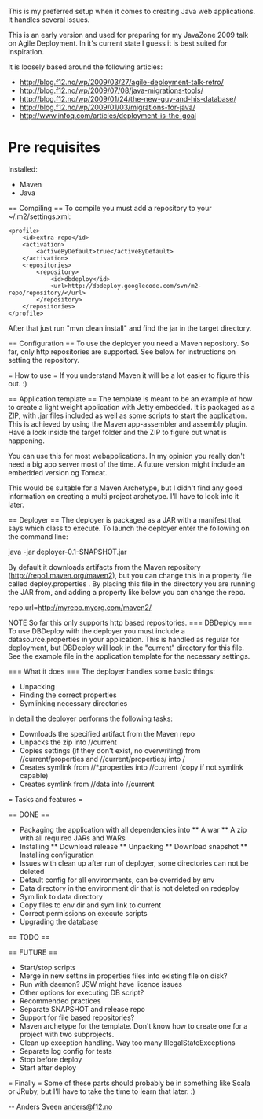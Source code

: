 This is my preferred setup when it comes to creating
Java web applications. It handles several issues.

This is an early version and used for preparing for
my JavaZone 2009 talk on Agile Deployment. In it's current
state I guess it is best suited for inspiration.

It is loosely based around the following articles:
* http://blog.f12.no/wp/2009/03/27/agile-deployment-talk-retro/
* http://blog.f12.no/wp/2009/07/08/java-migrations-tools/
* http://blog.f12.no/wp/2009/01/24/the-new-guy-and-his-database/
* http://blog.f12.no/wp/2009/01/03/migrations-for-java/
* http://www.infoq.com/articles/deployment-is-the-goal

# Pre requisites 
Installed:
* Maven
* Java

== Compiling ==
To compile you must add a repository to your ~/.m2/settings.xml:

	<profile>
		<id>extra-repo</id>
		<activation>
			<activeByDefault>true</activeByDefault>
		</activation>
		<repositories>
			<repository>
				<id>dbdeploy</id>
				<url>http://dbdeploy.googlecode.com/svn/m2-repo/repository/</url>
			</repository>
		</repositories>
	</profile>

After that just run "mvn clean install" and find the jar in the target directory.

== Configuration ==
To use the deployer you need a Maven repository. So far, only http
repositories are supported. See below for instructions on setting the
repository.

= How to use =
If you understand Maven it will be a lot easier to figure this out. :)

== Application template ==
The template is meant to be an example of how to create a light weight 
application with Jetty embedded. It is packaged as a ZIP, with .jar 
files included as well as some scripts to start the application. This is 
achieved by using the Maven app-assembler and assembly plugin. Have a 
look inside the target folder and the ZIP to figure out what is 
happening. 

You can use this for most webapplications. In my opinion you really 
don't need a big app server most of the time. A future version might
include an embedded version og Tomcat.

This would be suitable for a Maven Archetype, but I didn't find any good 
information on creating a multi project archetype. I'll have to look 
into it later. 

== Deployer ==
The deployer is packaged as a JAR with a manifest that says which class 
to execute. To launch the deployer enter the following on the command 
line: 

java -jar deployer-0.1-SNAPSHOT.jar <env> <groupId> <artifactId> <version> 

By default it downloads artifacts from the Maven repository 
(http://repo1.maven.org/maven2), but you can change this in a property 
file called deploy.properties . By placing this file in the directory 
you are running the JAR from, and adding a property like below you can 
change the repo. 

repo.url=http://myrepo.myorg.com/maven2/ 

NOTE So far this only supports http based repositories.
=== DBDeploy ===
To use DBDeploy with the deployer you must include a datasource.properties
in your application. This is handled as regular for deployment, but DBDeploy
will look in the "current" directory for this file. See the example file
in the application template for the necessary settings.

=== What it does ===
The deployer handles some basic things:
* Unpacking
* Finding the correct properties
* Symlinking necessary directories

In detail the deployer performs the following tasks:
* Downloads the specified artifact from the Maven repo
* Unpacks the zip into <artifactId>/<env>/current
* Copies settings (if they don't exist, no overwriting) from 
  <artifactId>/<env>/current/properties and 
  <artifactId>/<env>/current/properties/<env> into
  <artifactId>/<env>
* Creates symlink from <artifactId>/<env>/*.properties into
  <artifactId>/<env>/current (copy if not symlink capable)
* Creates symlink from <artifactId>/<env>/data into
  <artifactId>/<env>/current

= Tasks and features =

== DONE ==
* Packaging the application with all dependencies into
** A war
** A zip with all required JARs and WARs
* Installing
** Download release
** Unpacking
** Download snapshot
** Installing configuration
* Issues with clean up after run of deployer, some directories can not be deleted
* Default config for all environments, can be overrided by env
* Data directory in the environment dir that is not deleted on redeploy
* Sym link to data directory
* Copy files to env dir and sym link to current
* Correct permissions on execute scripts
* Upgrading the database

== TODO ==

== FUTURE ==
* Start/stop scripts
* Merge in new settins in properties files into existing file on disk?
* Run with daemon? JSW might have licence issues
* Other options for executing DB script?
* Recommended practices
* Separate SNAPSHOT and release repo
* Support for file based repositories?
* Maven archetype for the template. Don't know how to create one for a project
  with two subprojects.
* Clean up exception handling. Way too many IllegalStateExceptions
* Separate log config for tests
* Stop before deploy
* Start after deploy 

= Finally =
Some of these parts should probably be in something like Scala or JRuby, 
but I'll have to take the time to learn that later. :) 



-- Anders Sveen <anders@f12.no>
